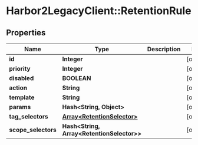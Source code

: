 # Harbor2LegacyClient::RetentionRule

## Properties
Name | Type | Description | Notes
------------ | ------------- | ------------- | -------------
**id** | **Integer** |  | [optional] 
**priority** | **Integer** |  | [optional] 
**disabled** | **BOOLEAN** |  | [optional] 
**action** | **String** |  | [optional] 
**template** | **String** |  | [optional] 
**params** | **Hash&lt;String, Object&gt;** |  | [optional] 
**tag_selectors** | [**Array&lt;RetentionSelector&gt;**](RetentionSelector.md) |  | [optional] 
**scope_selectors** | **Hash&lt;String, Array&lt;RetentionSelector&gt;&gt;** |  | [optional] 


